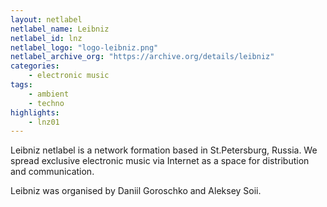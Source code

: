 ```yaml
---
layout: netlabel
netlabel_name: Leibniz
netlabel_id: lnz
netlabel_logo: "logo-leibniz.png"
netlabel_archive_org: "https://archive.org/details/leibniz"
categories:
    - electronic music
tags:
    - ambient
    - techno
highlights:
    - lnz01
---
```

Leibniz netlabel is a network formation based in St.Petersburg, Russia. We spread exclusive electronic music via Internet as a space for distribution and communication.

Leibniz was organised by Daniil Goroschko and Aleksey Soii.
